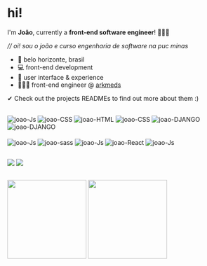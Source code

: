 # hi!

I'm **João**, currently a **front-end software engineer**! 👨🏽‍💻

*// oi! sou o joão e curso engenharia de software na puc minas* 

- 📍   belo horizonte, brasil
- 💻 front-end development 
-  🎨 user interface & experience
- 👨🏽‍💻  front-end engineer @ [arkmeds](https://www.arkmeds.com.br/) 

✔ Check out the projects READMEs to find out more about them :)

## 
<div style="display: inline_block">
 <img align="center" alt="joao-Js"  src="https://img.shields.io/badge/React-20232A?style=for-the-badge&logo=react&logoColor=61DAFB">
  <img align="center" alt="joao-CSS"  src="https://img.shields.io/badge/JavaScript-F7DF1E?style=for-the-badge&logo=javascript&logoColor=black">
  <img align="center" alt="joao-HTML"  src="https://img.shields.io/badge/HTML5-E34F26?style=for-the-badge&logo=html5&logoColor=white">
  <img align="center" alt="joao-CSS"  src="https://img.shields.io/badge/CSS3-1572B6?style=for-the-badge&logo=css3&logoColor=white">
 <img align="center" alt="joao-DJANGO"  src="https://img.shields.io/badge/Django-092E20?style=for-the-badge&logo=django&logoColor=green">
 <img align="center" alt="joao-DJANGO"  src="https://img.shields.io/badge/React_Native-20232A?style=for-the-badge&logo=react&logoColor=61DAFB"><br> <br>
 <img align="center" alt="joao-Js"  src="https://img.shields.io/badge/styled--components-DB7093?style=for-the-badge&logo=styled-components&logoColor=white"> 
 <img align="center" alt="joao-sass"  src="https://img.shields.io/badge/Sass-CC6699?style=for-the-badge&logo=sass&logoColor=white">
  <img align="center" alt="joao-Js"  src="https://img.shields.io/badge/Bootstrap-563D7C?style=for-the-badge&logo=bootstrap&logoColor=white">  
 <img align="center" alt="joao-React"  src="https://img.shields.io/badge/Python-3776AB?style=for-the-badge&logo=python&logoColor=white">  
  <img align="center" alt="joao-Js"  src="https://img.shields.io/badge/Git-F05032?style=for-the-badge&logo=git&logoColor=white"> 
   
   
</div>

##
 
<div>

  <a href = "mailto: jpmairinque@gmail.com"><img src="https://img.shields.io/badge/-Gmail-%23EA4335?style=for-the-badge&logo=gmail&logoColor=white" target="_blank"></a>
  <a href="https://www.linkedin.com/in/jo%C3%A3o-pedro-mairinque-3a02551b9/" target="_blank"><img src="https://img.shields.io/badge/-LinkedIn-%230077B5?style=for-the-badge&logo=linkedin&logoColor=white" target="_blank"></a>
 </div>
 
 ##
 
<div> 
 <img height="180em" src="https://github-readme-stats.vercel.app/api?username=jpmairinque&show_icons=true&theme=vue-dark&include_all_commits=true&count_private=true"/>
 <img height="180em" src="https://github-readme-stats.vercel.app/api/top-langs/?username=jpmairinque&layout=compact&langs_count=16&theme=vue-dark"/>
</div>
